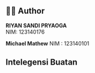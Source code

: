 
## 👨‍💻 Author
**RIYAN SANDI PRYAOGA**  
NIM: 123140176  

**Michael Mathew**
NIM : 123140101

## Intelegensi Buatan
